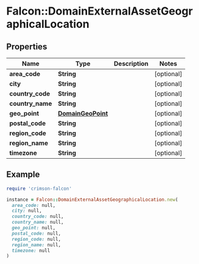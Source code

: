 # Falcon::DomainExternalAssetGeographicalLocation

## Properties

| Name | Type | Description | Notes |
| ---- | ---- | ----------- | ----- |
| **area_code** | **String** |  | [optional] |
| **city** | **String** |  | [optional] |
| **country_code** | **String** |  | [optional] |
| **country_name** | **String** |  | [optional] |
| **geo_point** | [**DomainGeoPoint**](DomainGeoPoint.md) |  | [optional] |
| **postal_code** | **String** |  | [optional] |
| **region_code** | **String** |  | [optional] |
| **region_name** | **String** |  | [optional] |
| **timezone** | **String** |  | [optional] |

## Example

```ruby
require 'crimson-falcon'

instance = Falcon::DomainExternalAssetGeographicalLocation.new(
  area_code: null,
  city: null,
  country_code: null,
  country_name: null,
  geo_point: null,
  postal_code: null,
  region_code: null,
  region_name: null,
  timezone: null
)
```

